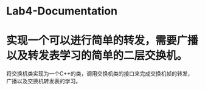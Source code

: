 # Lab4-Documentation

# 实现一个可以进行简单的转发，需要广播以及转发表学习的简单的二层交换机。

将交换机类实现为一个C++的类，调用交换机类的接口来完成交换机帧的转发，广播以及交换机转发表的学习。
